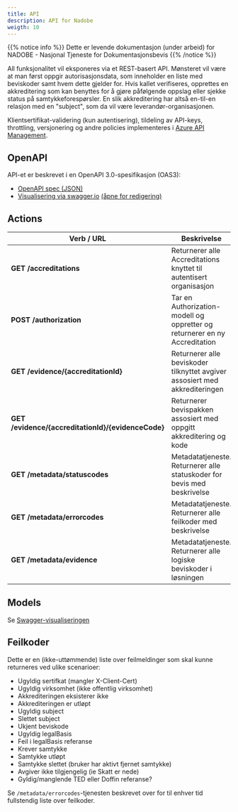 ```yaml
---
title: API
description: API for Nadobe
weigth: 10
---
```


{{% notice info %}}
Dette er levende dokumentasjon (under arbeid) for NADOBE - Nasjonal Tjeneste for Dokumentasjonsbevis
{{% /notice %}}

All funksjonalitet vil eksponeres via et REST-basert API. Mønsteret vil være at man først oppgir autorisasjonsdata, som inneholder en liste med beviskoder samt hvem dette gjelder for. Hvis kallet verifiseres, opprettes en akkreditering som kan benyttes for å gjøre påfølgende oppslag eller sjekke status på samtykkeforespørsler. En slik akkreditering har altså en-til-en relasjon med en "subject", som da vil være leverandør-organisasjonen.

Klientsertifikat-validering (kun autentisering), tildeling av API-keys, throttling, versjonering og andre policies implementeres i [Azure API Management](https://azure.microsoft.com/en-us/services/api-management/).

## OpenAPI
API-et er beskrevet i en OpenAPI 3.0-spesifikasjon (OAS3):

 * [OpenAPI spec (JSON)](/docs/swagger/openapi-spec.json)
 * [Visualisering via swagger.io](https://generator.swagger.io/?url=https://altinn.github.io/docs/swagger/openapi-spec.json) [(åpne for redigering)](https://editor.swagger.io/?url=https://altinn.github.io/docs/swagger/openapi-spec.json)

## Actions
| Verb / URL | Beskrivelse | Skisse |
| ---------- | ----------- | ------ |
| **GET /accreditations**                            | Returnerer alle Accreditations knyttet til autentisert organisasjon         | [Flytskisse](https://www.lucidchart.com/publicSegments/view/34a9c7de-c5d8-40a2-961c-3b7a11c621de/image.png) / [Åpne](https://www.lucidchart.com/documents/view/794e9ce7-bd42-4a0f-ad60-bf89da0725ce) |
| **POST /authorization**                            | Tar en Authorization-modell og oppretter og returnerer en ny Accreditation  | [Flytskisse](https://www.lucidchart.com/publicSegments/view/702aaf01-91d6-4d02-bd30-0b1b2f5ef2d5/image.png) / [Åpne](https://www.lucidchart.com/documents/view/acc6ac71-025e-4ce4-91d5-2a2fd139bad7) |
| **GET /evidence/{accreditationId}**                | Returnerer alle beviskoder tilknyttet avgiver assosiert med akkrediteringen | [Flytskisse](https://www.lucidchart.com/publicSegments/view/da0685e6-a26b-4b28-be0c-302e306119da/image.png) / [Åpne](https://www.lucidchart.com/documents/view/4c549f6e-d007-4ed3-b885-6bb93cd49b09) |
| **GET /evidence/{accreditationId}/{evidenceCode}** | Returnerer bevispakken assosiert med oppgitt akkreditering og kode          | [Flytskisse](https://www.lucidchart.com/publicSegments/view/fe69ff0a-a5fc-44b3-9c01-b311d995a117/image.png) / [Åpne](https://www.lucidchart.com/documents/view/22d64d62-a1c3-4d4e-8feb-ad823db133f3) |
| **GET /metadata/statuscodes**                      | Metadatatjeneste. Returnerer alle statuskoder for bevis med beskrivelse     | |
| **GET /metadata/errorcodes**                       | Metadatatjeneste. Returnerer alle feilkoder med beskrivelse                 | |
| **GET /metadata/evidence**                         | Metadatatjeneste. Returnerer alle logiske beviskoder i løsningen            | [Flytskisse](https://www.lucidchart.com/publicSegments/view/8f201b7c-1f2c-40ab-b694-01fb9314d9be/image.png) / [Åpne](https://www.lucidchart.com/documents/view/1ed694d8-38bf-4dde-a647-99efb7913c75) |

## Models
Se [Swagger-visualiseringen](https://generator.swagger.io/?url=https://altinn.github.io/docs/swagger/openapi-spec.json)

## Feilkoder
Dette er en (ikke-uttømmende) liste over feilmeldinger som skal kunne returneres ved ulike scenarioer:

* Ugyldig sertifkat (mangler X-Client-Cert)
* Ugyldig virksomhet (ikke offentlig virksomhet)
* Akkrediteringen eksisterer ikke
* Akkrediteringen er utløpt
* Ugyldig subject
* Slettet subject
* Ukjent beviskode
* Ugyldig legalBasis
* Feil i legalBasis referanse
* Krever samtykke
* Samtykke utløpt
* Samtykke slettet (bruker har aktivt fjernet samtykke)
* Avgiver ikke tilgjengelig (ie Skatt er nede)
* Gyldig/manglende TED eller Doffin referanse?

Se `/metadata/errorcodes`-tjenesten beskrevet over for til enhver tid fullstendig liste over feilkoder.
